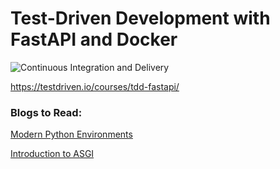 # Test-Driven Development with FastAPI and Docker

![Continuous Integration and Delivery](https://github.com/testdrivenio/fastapi-tdd-docker/workflows/Continuous%20Integration%20and%20Delivery/badge.svg?branch=master)

https://testdriven.io/courses/tdd-fastapi/


### Blogs to Read:

[Modern Python Environments](https://testdriven.io/blog/python-environments/)

[Introduction to ASGI](https://florimond.dev/blog/articles/2019/08/introduction-to-asgi-async-python-web/)
